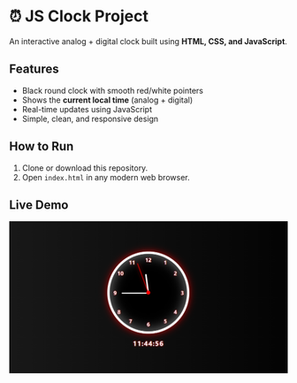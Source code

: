 # ⏰ JS Clock Project

An interactive analog + digital clock built using **HTML, CSS, and JavaScript**.

## Features
- Black round clock with smooth red/white pointers
- Shows the **current local time** (analog + digital)
- Real-time updates using JavaScript
- Simple, clean, and responsive design

## How to Run
1. Clone or download this repository.
2. Open `index.html` in any modern web browser.

## Live Demo
![Clock Preview](assets/Clock.png)

